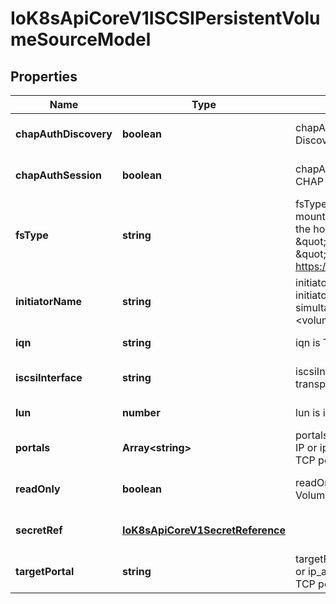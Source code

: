 # IoK8sApiCoreV1ISCSIPersistentVolumeSourceModel

## Properties

Name | Type | Description | Notes
------------ | ------------- | ------------- | -------------
**chapAuthDiscovery** | **boolean** | chapAuthDiscovery defines whether support iSCSI Discovery CHAP authentication | [optional] [default to undefined]
**chapAuthSession** | **boolean** | chapAuthSession defines whether support iSCSI Session CHAP authentication | [optional] [default to undefined]
**fsType** | **string** | fsType is the filesystem type of the volume that you want to mount. Tip: Ensure that the filesystem type is supported by the host operating system. Examples: \&quot;ext4\&quot;, \&quot;xfs\&quot;, \&quot;ntfs\&quot;. Implicitly inferred to be \&quot;ext4\&quot; if unspecified. More info: https://kubernetes.io/docs/concepts/storage/volumes#iscsi | [optional] [default to undefined]
**initiatorName** | **string** | initiatorName is the custom iSCSI Initiator Name. If initiatorName is specified with iscsiInterface simultaneously, new iSCSI interface &lt;target portal&gt;:&lt;volume name&gt; will be created for the connection. | [optional] [default to undefined]
**iqn** | **string** | iqn is Target iSCSI Qualified Name. | [default to undefined]
**iscsiInterface** | **string** | iscsiInterface is the interface Name that uses an iSCSI transport. Defaults to \&#39;default\&#39; (tcp). | [optional] [default to undefined]
**lun** | **number** | lun is iSCSI Target Lun number. | [default to undefined]
**portals** | **Array&lt;string&gt;** | portals is the iSCSI Target Portal List. The Portal is either an IP or ip_addr:port if the port is other than default (typically TCP ports 860 and 3260). | [optional] [default to undefined]
**readOnly** | **boolean** | readOnly here will force the ReadOnly setting in VolumeMounts. Defaults to false. | [optional] [default to undefined]
**secretRef** | [**IoK8sApiCoreV1SecretReference**](IoK8sApiCoreV1SecretReference.md) |  | [optional] [default to undefined]
**targetPortal** | **string** | targetPortal is iSCSI Target Portal. The Portal is either an IP or ip_addr:port if the port is other than default (typically TCP ports 860 and 3260). | [default to undefined]


